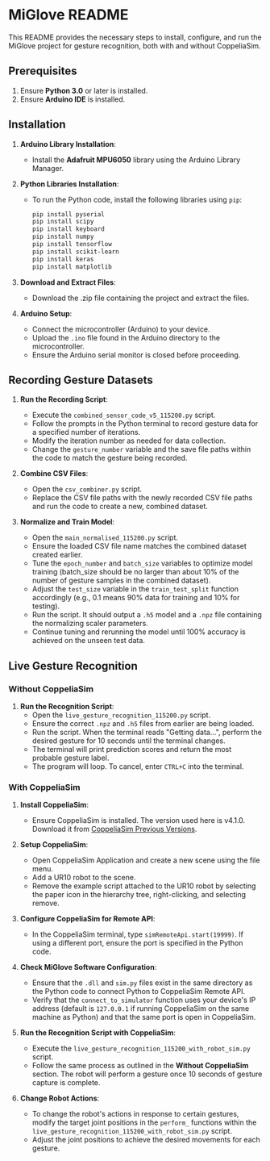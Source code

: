 # MiGlove README
This README provides the necessary steps to install, configure, and run the MiGlove project for gesture recognition, both with and without CoppeliaSim.

## Prerequisites
1. Ensure **Python 3.0** or later is installed.
2. Ensure **Arduino IDE** is installed.

## Installation

1. **Arduino Library Installation**:
   - Install the **Adafruit MPU6050** library using the Arduino Library Manager.

2. **Python Libraries Installation**:
   - To run the Python code, install the following libraries using `pip`:
     ```bash
     pip install pyserial
     pip install scipy
     pip install keyboard
     pip install numpy
     pip install tensorflow
     pip install scikit-learn
     pip install keras
     pip install matplotlib
     ```

3. **Download and Extract Files**:
   - Download the .zip file containing the project and extract the files.

4. **Arduino Setup**:
   - Connect the microcontroller (Arduino) to your device.
   - Upload the `.ino` file found in the Arduino directory to the microcontroller.
   - Ensure the Arduino serial monitor is closed before proceeding.

## Recording Gesture Datasets

1. **Run the Recording Script**:
   - Execute the `combined_sensor_code_v5_115200.py` script.
   - Follow the prompts in the Python terminal to record gesture data for a specified number of iterations.
   - Modify the iteration number as needed for data collection.
   - Change the `gesture_number` variable and the save file paths within the code to match the gesture being recorded.

2. **Combine CSV Files**:
   - Open the `csv_combiner.py` script.
   - Replace the CSV file paths with the newly recorded CSV file paths and run the code to create a new, combined dataset.

3. **Normalize and Train Model**:
   - Open the `main_normalised_115200.py` script.
   - Ensure the loaded CSV file name matches the combined dataset created earlier.
   - Tune the `epoch_number` and `batch_size` variables to optimize model training (batch_size should be no larger than about 10% of the number of gesture samples in the combined dataset).
   - Adjust the `test_size` variable in the `train_test_split` function accordingly (e.g., 0.1 means 90% data for training and 10% for testing).
   - Run the script. It should output a `.h5` model and a `.npz` file containing the normalizing scaler parameters.
   - Continue tuning and rerunning the model until 100% accuracy is achieved on the unseen test data.

## Live Gesture Recognition

### Without CoppeliaSim

1. **Run the Recognition Script**:
   - Open the `live_gesture_recognition_115200.py` script.
   - Ensure the correct `.npz` and `.h5` files from earlier are being loaded.
   - Run the script. When the terminal reads "Getting data...", perform the desired gesture for 10 seconds until the terminal changes.
   - The terminal will print prediction scores and return the most probable gesture label.
   - The program will loop. To cancel, enter `CTRL+C` into the terminal.

### With CoppeliaSim

1. **Install CoppeliaSim**:
   - Ensure CoppeliaSim is installed. The version used here is v4.1.0. Download it from [CoppeliaSim Previous Versions](https://www.coppeliarobotics.com/previousVersions).

2. **Setup CoppeliaSim**:
   - Open CoppeliaSim Application and create a new scene using the file menu.
   - Add a UR10 robot to the scene.
   - Remove the example script attached to the UR10 robot by selecting the paper icon in the hierarchy tree, right-clicking, and selecting remove.

3. **Configure CoppeliaSim for Remote API**:
   - In the CoppeliaSim terminal, type `simRemoteApi.start(19999)`. If using a different port, ensure the port is specified in the Python code.

4. **Check MiGlove Software Configuration**:
   - Ensure that the `.dll` and `sim.py` files exist in the same directory as the Python code to connect Python to CoppeliaSim Remote API.
   - Verify that the `connect_to_simulator` function uses your device's IP address (default is `127.0.0.1` if running CoppeliaSim on the same machine as Python) and that the same port is open in CoppeliaSim.

5. **Run the Recognition Script with CoppeliaSim**:
   - Execute the `live_gesture_recognition_115200_with_robot_sim.py` script.
   - Follow the same process as outlined in the **Without CoppeliaSim** section. The robot will perform a gesture once 10 seconds of gesture capture is complete.

6. **Change Robot Actions**:
   - To change the robot's actions in response to certain gestures, modify the target joint positions in the `perform_` functions within the `live_gesture_recognition_115200_with_robot_sim.py` script.
   - Adjust the joint positions to achieve the desired movements for each gesture.
